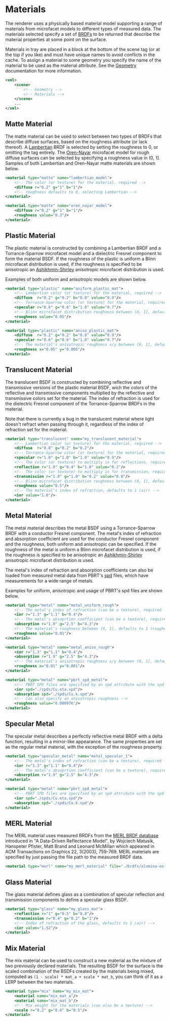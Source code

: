 Materials
===
The renderer uses a physically based material model supporting a range of materials from microfacet models to different types of measured data. The materials selected specify a set of [BRDFs](https://en.wikipedia.org/wiki/Bidirectional_reflectance_distribution_function) to be returned that describe the material properties at some point on the surface.

Materials in tray are placed in a block at the bottom of the scene tag (or at the top if you like) and must have unique names to avoid conflicts in the cache. To assign a material to some geometry you specify the name of the material to be used as the material attribute. See the [Geometry](Geometry.md) documentation for more information.
```XML
<xml>
	<scene>
		<!-- Geometry -->
		<!-- Materials -->
	</scene>
    ...	
</xml>
```

Matte Material
---
The matte material can be used to select between two types of BRDFs that describe diffuse surfaces, based on the roughness attribute (or lack thereof). A [Lambertian](https://en.wikipedia.org/wiki/Lambertian_reflectance) BRDF is selected by setting the roughness to 0, or omitting the tag entirely. The [Oren-Nayar](http://en.wikipedia.org/wiki/Oren%E2%80%93Nayar_reflectance_model) microfacet model for rough diffuse surfaces can be selected by specifying a roughness value in (0, 1]. Samples of both Lambertian and Oren-Nayar matte materials are shown below.

```XML
<material type="matte" name="lambertian_model">
	<!-- The color (or texture) for the material, required -->
    <diffuse r="0.2" g="1" b="1"/>
    <!-- roughness defaults to 0, selecting Lambertian -->
</material>
```
```XML
<material type="matte" name="oren_nayar_model">
	<diffuse r="0.2" g="1" b="1"/>
	<roughness value="0.3"/>
</material>
```

Plastic Material
---
The plastic material is constructed by combining a Lambertian BRDF and a Torrance-Sparrow microfacet model and a dielectric Fresnel component to form the material BSDF. If the roughness of the plastic is uniform a Blinn microfacet distribution is used, if the roughness is specified to be anisotropic an [Ashikhmin-Shirley](http://www.cs.utah.edu/~shirley/papers/jgtbrdf.pdf) anisotropic microfacet distribution is used.

Examples of both uniform and anisotropic models are shown below.
```XML
<material type="plastic" name="uniform_plastic_mat">
	<!-- Lambertian color (or texture) for the material, required -->
    <diffuse  r="0.2" g="0.2" b="0.8" value="0.9"/>
    <!-- Torrance-Sparrow color (or texture) for the material, required -->
    <specular r="0.6" g="0.6" b="1.0" value="0.7"/>
    <!-- Blinn microfacet distribution roughness between (0, 1], defaults to 1 (roughest) -->
    <roughness value="0.05"/>
</material>
```
```XML
<material type="plastic" name="aniso_plastic_mat">
    <diffuse  r="0.2" g="0.2" b="0.8" value="0.9"/>
    <specular r="0.6" g="0.6" b="1.0" value="0.7"/>
	<!-- The material's anisotropic roughness x/y between (0, 1], defaults to 1 (roughest) -->
    <roughness x="0.05" y="0.005"/>
</material>
```

Translucent Material
---
The translucent BSDF is constructed by combining reflective and transmissive versions of the plastic material BSDF, wich the colors of the reflective and transmissive components multiplied by the reflective and transmissive colors set for the material. The index of refraction is used for the dielectric Fresnel component of the Torrance-Sparrow BRDFs in the material.

Note that there is currently a bug in the translucent material where light doesn't refract when passing through it, regardless of the index of refraction set for the material.
```XML
<material type="translucent" name="my_translucent_material">
	<!-- Lambertian color (or texture) for the material, required -->
	<diffuse  r="0.8" g="0.2" b="0.2"/>
    <!-- Torrance-Sparrow color (or texture) for the material, required -->
	<specular r="1.0" g="1.0" b="1.0" value="0.9"/>
	<!-- The color (or texture) to multiply in for reflections, required -->
	<reflection r="1.0" g="0.4" b="1.0" value="0.2"/>
	<!-- The color (or texture) to multiply in for transmission, required -->
	<transmission r="1.0" g="1.0" b="0.2" value="0.8"/>
    <!-- Blinn microfacet distribution roughness between (0, 1], defaults to 1 (roughest) -->
	<roughness value="0.5"/>
	<!-- The material's index of refraction, defaults to 1 (air) -->
	<ior value="1.6"/>
</material>
```

Metal Material
---
The metal material describes the metal BSDF using a Torrance-Sparrow BRDF with a conductor Fresnel component. The metal's index of refraction and absorption coefficient are used for the conductor Fresnel component and the roughness, both uniform and anisotropic can be specified. If the roughness of the metal is uniform a Blinn microfacet distribution is used, if the roughness is specified to be anisotropic an [Ashikhmin-Shirley](http://www.cs.utah.edu/~shirley/papers/jgtbrdf.pdf) anisotropic microfacet distribution is used.

The metal's index of refraction and absorption coefficients can also be loaded from measured metal data from PBRT's [spd](https://github.com/mmp/pbrt-v2/tree/master/scenes/spds/metals) files, which have measurements for a wide range of metals.

Examples for uniform, anisotropic and usage of PBRT's spd files are shown below.
```XML
<material type="metal" name="metal_uniform_rough">
	<!-- The metal's index of refraction (can be a texture), required -->
	<ior r="1.3" g="1.1" b="0.4"/>
	<!-- The metal's absoprtion coefficient (can be a texture), required -->
	<absorption r="1.9" g="2.5" b="4.3"/>
	<!-- The material's roughness between (0, 1], defaults to 1 (roughest) -->
	<roughness value="0.01"/>
</material>
```
```XML
<material type="metal" name="metal_aniso_rough">
	<ior r="1.3" g="1.1" b="0.4"/>
	<absorption r="1.9" g="2.5" b="4.3"/>
	<!-- The material's anisotropic roughness x/y between (0, 1], defaults to 1 (roughest) -->
	<roughness x="0.01" y="0.001"/>
</material>
```
```XML
<material type="metal" name="pbrt_spd_metal">
	<!-- PBRT SPD files are specified by an spd attribute with the spd file path -->
	<ior spd="./spds/Cu.eta.spd"/>
	<absorption spd="./spds/Cu.k.spd"/>
    <!-- Can also specify an anisotropic roughness -->
	<roughness value="0.000976"/>
</material>
```

Specular Metal
---
The specular metal describes a perfectly reflective metal BRDF with a delta function, resulting in a mirror-like appearance. The same properties are set as the regular metal material, with the exception of the roughness property.

```XML
<material type="specular_metal" name="metal_specular_1">
	<!-- The metal's index of refraction (can be a texture), required -->
	<ior r="1.3" g="1.1" b="0.4"/>
    <!-- The metal's absoprtion coefficient (can be a texture), required -->
	<absorption r="1.9" g="2.5" b="4.3"/>
</material>
```
```XML
<material type="metal" name="pbrt_spd_metal">
	<!-- PBRT SPD files are specified by an spd attribute with the spd file path -->
	<ior spd="./spds/Cu.eta.spd"/>
	<absorption spd="./spds/Cu.k.spd"/>
</material>
```

MERL Material
---
The MERL material uses measured BRDFs from the [MERL BRDF database](http://www.merl.com/brdf/) introduced in "A Data-Driven Reflectance Model", by Wojciech Matusik, Hanspeter Pfister, Matt Brand and Leonard McMillan which appeared in ACM Transactions on Graphics 22, 3(2003), 759-769. MERL materials are specified by just passing the file path to the measured BRDF data.
```XML
<material type="merl" name="my_merl_material" file="./brdfs/alumina-oxide.binary"/>
```

Glass Material
---
The glass material defines glass as a combination of specular reflection and transmission components to define a specular glass BSDF.
```XML
<material type="glass" name="my_glass_mat">
	<reflection r="1" g="0.5" b="0.8"/>
	<transmission r="0.4" g="0.2" b="1"/>
	<!-- Index of refraction of the glass, defaults to 1 (air) -->
	<ior value="1.52"/>
</material>
```

Mix Material
---
The mix material can be used to construct a new material as the mixture of two previously declared materials. The resulting BSDF for the surface is the scaled combination of the BSDFs created by the materials being mixed, computed as `(1 - scale) * mat_a + scale * mat_b`, you can think of it as a LERP between the two materials.
```XML
<material type="mix" name="my_mix_mat">
	<material name="mix_mat_a"/>
	<material name="mix_mat_b"/>
	<!-- Mix weight for the materials (can also be a texture) -->
	<scale r="0.2" g="0.8" b="0.5"/>
</material>
```

